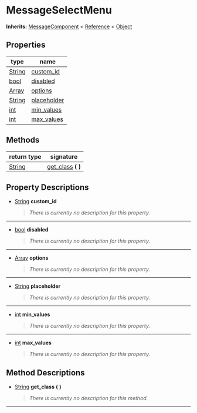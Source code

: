   
# MessageSelectMenu
  
**Inherits:** [MessageComponent](./class_messagecomponent.md) < [Reference](https://docs.godotengine.org/en/3.5/classes/class_reference.html) < [Object](https://docs.godotengine.org/en/3.5/classes/class_object.html)  
  
  
## Properties
  
| type                                                                    | name                                 |
|-------------------------------------------------------------------------|--------------------------------------|
| [String](https://docs.godotengine.org/en/3.5/classes/class_string.html) | [custom\_id](#property-custom-id)    |
| [bool](https://docs.godotengine.org/en/3.5/classes/class_bool.html)     | [disabled](#property-disabled)       |
| [Array](https://docs.godotengine.org/en/3.5/classes/class_array.html)   | [options](#property-options)         |
| [String](https://docs.godotengine.org/en/3.5/classes/class_string.html) | [placeholder](#property-placeholder) |
| [int](https://docs.godotengine.org/en/3.5/classes/class_int.html)       | [min\_values](#property-min-values)  |
| [int](https://docs.godotengine.org/en/3.5/classes/class_int.html)       | [max\_values](#property-max-values)  |  
  
## Methods
  
| return type                                                             | signature                                    |
|-------------------------------------------------------------------------|----------------------------------------------|
| [String](https://docs.godotengine.org/en/3.5/classes/class_string.html) | [get\_class](#method-get-class) **(**  **)** |  
  
## Property Descriptions
  
- <a name="property-custom-id"></a>[String](https://docs.godotengine.org/en/3.5/classes/class_string.html) **custom_id**  
  
	> *There is currently no description for this property.*  
________________

- <a name="property-disabled"></a>[bool](https://docs.godotengine.org/en/3.5/classes/class_bool.html) **disabled**  
  
	> *There is currently no description for this property.*  
________________

- <a name="property-options"></a>[Array](https://docs.godotengine.org/en/3.5/classes/class_array.html) **options**  
  
	> *There is currently no description for this property.*  
________________

- <a name="property-placeholder"></a>[String](https://docs.godotengine.org/en/3.5/classes/class_string.html) **placeholder**  
  
	> *There is currently no description for this property.*  
________________

- <a name="property-min-values"></a>[int](https://docs.godotengine.org/en/3.5/classes/class_int.html) **min_values**  
  
	> *There is currently no description for this property.*  
________________

- <a name="property-max-values"></a>[int](https://docs.godotengine.org/en/3.5/classes/class_int.html) **max_values**  
  
	> *There is currently no description for this property.*
  
  
## Method Descriptions
  
- <a name="method-get-class"></a>[String](https://docs.godotengine.org/en/3.5/classes/class_string.html) **get\_class** **(**  **)**  
  
	> *There is currently no description for this method.*  
________________

  

